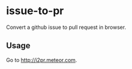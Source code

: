 issue-to-pr
===========

Convert a github issue to pull request in browser.

## Usage
Go to http://i2pr.meteor.com.

